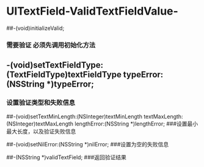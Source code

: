 # UITextField-ValidTextFieldValue-

##-(void)initializeValid;
### 需要验证 必须先调用初始化方法

## -(void)setTextFieldType:(TextFieldType)textFieldType typeError:(NSString *)typeError;
### 设置验证类型和失败信息

##-(void)setTextMinLength:(NSInteger)textMinLength textMaxLength:(NSInteger)textMaxLength lengthError:(NSString *)lengthError;
###设置最小最大长度，以及验证失败信息

##-(void)setNilError:(NSString *)nilError;
###设置为空的失败信息

##-(NSString *)validTextField;
###返回验证结果